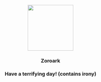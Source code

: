 <p align="center">
    <img src="https://raw.githubusercontent.com/PokeAPI/sprites/master/sprites/pokemon/571.png" width="150" height="150">
</p>
<h3 align="center"> <b>Zoroark</b></h3>
<h3 align="center">Have a terrifying day! (contains irony)</h3>
